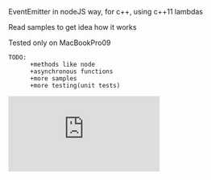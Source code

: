EventEmitter in nodeJS way, for c++, using c++11 lambdas

Read samples to get idea how it works

Tested only on MacBookPro09

    TODO: 
          +methods like node 
          +asynchronous functions
          +more samples
          +more testing(unit tests) 

![node doc](https://www.nodejs.org/api/events.html "node doc")